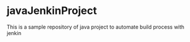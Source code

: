 # javaJenkinProject
This is a sample repository of java project to automate build process with jenkin
